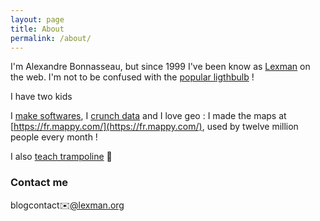 ```yaml
---
layout: page
title: About
permalink: /about/
---
```


I'm Alexandre Bonnasseau, but since 1999 I've been know as [Lexman](https://me.lexman.net/) on the web. I'm not to be confused with the [popular ligthbulb](https://www.leroymerlin.fr/produits/decoration-eclairage/ampoule-et-led/ampoule-led/ampoule-e27/ampoule-decorative-led-a-filament-ambre-standard-e27-40-w-lexman-84514900.html) !

I have two kids

I [make softwares](https://github.com/lexman/), I [crunch data](https://www.data.gouv.fr/fr/users/alexandre-bonnasseau/) and I love geo : I made the maps at [https://fr.mappy.com/](https://fr.mappy.com/), used by twelve million people every month !

I also [teach trampoline](http://www.paristrampo12.com/) 🤸


### Contact me
blogcontact✉️@lexman.org
